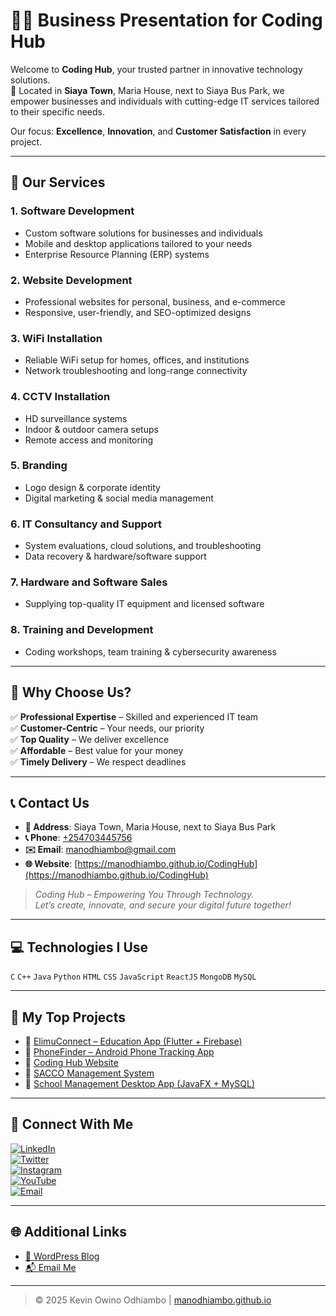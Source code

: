 # 👨‍💻 Business Presentation for **Coding Hub**

Welcome to **Coding Hub**, your trusted partner in innovative technology solutions.  
📍 Located in **Siaya Town**, Maria House, next to Siaya Bus Park, we empower businesses and individuals with cutting-edge IT services tailored to their specific needs.

Our focus: **Excellence**, **Innovation**, and **Customer Satisfaction** in every project.

---

## 🚀 Our Services

### 1. **Software Development**
- Custom software solutions for businesses and individuals
- Mobile and desktop applications tailored to your needs
- Enterprise Resource Planning (ERP) systems

### 2. **Website Development**
- Professional websites for personal, business, and e-commerce
- Responsive, user-friendly, and SEO-optimized designs

### 3. **WiFi Installation**
- Reliable WiFi setup for homes, offices, and institutions
- Network troubleshooting and long-range connectivity

### 4. **CCTV Installation**
- HD surveillance systems
- Indoor & outdoor camera setups
- Remote access and monitoring

### 5. **Branding**
- Logo design & corporate identity
- Digital marketing & social media management

### 6. **IT Consultancy and Support**
- System evaluations, cloud solutions, and troubleshooting
- Data recovery & hardware/software support

### 7. **Hardware and Software Sales**
- Supplying top-quality IT equipment and licensed software

### 8. **Training and Development**
- Coding workshops, team training & cybersecurity awareness

---

## 🎯 Why Choose Us?

✅ **Professional Expertise** – Skilled and experienced IT team  
✅ **Customer-Centric** – Your needs, our priority  
✅ **Top Quality** – We deliver excellence  
✅ **Affordable** – Best value for your money  
✅ **Timely Delivery** – We respect deadlines  

---

## 📞 Contact Us

- **📍 Address**: Siaya Town, Maria House, next to Siaya Bus Park  
- **📞 Phone**: [+254703445756](tel:+254703445756)  
- **✉️ Email**: [manodhiambo@gmail.com](mailto:manodhiambo@gmail.com)  
- **🌐 Website**: [https://manodhiambo.github.io/CodingHub](https://manodhiambo.github.io/CodingHub)

> *Coding Hub – Empowering You Through Technology.*  
> *Let’s create, innovate, and secure your digital future together!*

---

## 💻 Technologies I Use

`C` `C++` `Java` `Python` `HTML` `CSS` `JavaScript` `ReactJS` `MongoDB` `MySQL`

---

## 📂 My Top Projects

- 🔹 [ElimuConnect – Education App (Flutter + Firebase)](https://github.com/manodhiambo/elimuconnect)
- 🔹 [PhoneFinder – Android Phone Tracking App](https://github.com/manodhiambo/phonefinder)
- 🔹 [Coding Hub Website](https://manodhiambo.github.io/CodingHub)
- 🔹 [SACCO Management System](https://github.com/manodhiambo/sacco-system)
- 🔹 [School Management Desktop App (JavaFX + MySQL)](https://github.com/manodhiambo/school-system)

---

## 🤳 Connect With Me

[![LinkedIn](https://img.shields.io/badge/LinkedIn-blue?logo=linkedin)](https://linkedin.com/in/manodhiambo)  
[![Twitter](https://img.shields.io/badge/Twitter-1DA1F2?logo=twitter&logoColor=white)](https://twitter.com/kevinodhiambo)  
[![Instagram](https://img.shields.io/badge/Instagram-E4405F?logo=instagram&logoColor=white)](https://www.instagram.com/kevinodhiambo/)  
[![YouTube](https://img.shields.io/badge/YouTube-FF0000?logo=youtube&logoColor=white)](https://www.youtube.com/c/kevinodhiambo7939)  
[![Email](https://img.shields.io/badge/Email-manodhiambo@gmail.com-blue?logo=gmail)](mailto:manodhiambo@gmail.com)

---

## 🌐 Additional Links

- [📖 WordPress Blog](https://t.co/QaSYpAYr8D.com/)
- [📬 Email Me](mailto:manodhiambo@gmail.com)

---

> © 2025 Kevin Owino Odhiambo | [manodhiambo.github.io](https://manodhiambo.github.io)
